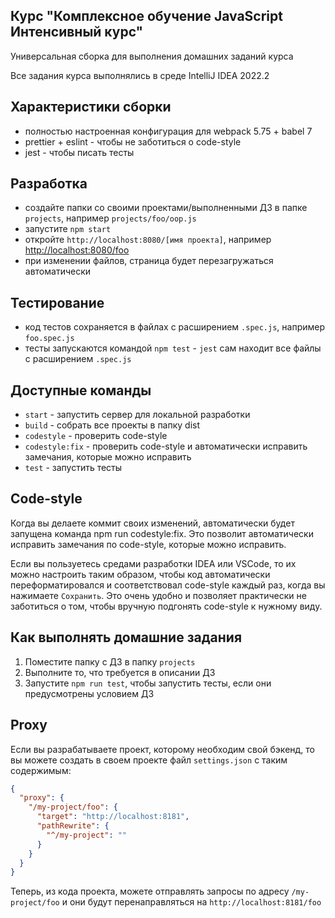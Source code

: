 ## Курс "Комплексное обучение JavaScript Интенсивный курс"

Универсальная сборка для выполнения домашних заданий курса

Все задания курса выполнялись в среде IntelliJ IDEA 2022.2

## Характеристики сборки

- полностью настроенная конфигурация для webpack 5.75 + babel 7
- prettier + eslint - чтобы не заботиться о code-style
- jest - чтобы писать тесты

## Разработка

- создайте папки со своими проектами/выполненными ДЗ в папке `projects`, например `projects/foo/oop.js`
- запустите `npm start`
- откройте `http://localhost:8080/[имя проекта]`, например [http://localhost:8080/foo](http://localhost:8080/foo)
- при изменении файлов, страница будет перезагружаться автоматически

## Тестирование

- код тестов сохраняется в файлах с расширением `.spec.js`, например `foo.spec.js`
- тесты запускаются командой `npm test` - `jest` сам находит все файлы с расширением `.spec.js`

## Доступные команды

- `start` - запустить сервер для локальной разработки
- `build` - собрать все проекты в папку dist
- `codestyle` - проверить code-style
- `codestyle:fix` - проверить code-style и автоматически исправить замечания, которые можно исправить
- `test` - запустить тесты

## Code-style

Когда вы делаете коммит своих изменений, автоматически будет запущена команда npm run codestyle:fix.
Это позволит автоматически исправить замечания по code-style, которые можно исправить.

Если вы пользуетесь средами разработки IDEA или VSCode, то их можно настроить таким образом, чтобы код автоматически переформатировался и соответствовал code-style каждый раз, когда вы нажимаете `Сохранить`.
Это очень удобно и позволяет практически не заботиться о том, чтобы вручную подгонять code-style к нужному виду.

## Как выполнять домашние задания

1. Поместите папку с ДЗ в папку `projects`
2. Выполните то, что требуется в описании ДЗ
3. Запустите `npm run test`, чтобы запустить тесты, если они предусмотрены условием ДЗ

## Proxy

Если вы разрабатываете проект, которому необходим свой бэкенд, то вы можете создать в своем проекте файл `settings.json` с таким содержимым:

```json
{
  "proxy": {
    "/my-project/foo": {
      "target": "http://localhost:8181",
      "pathRewrite": {
        "^/my-project": ""
      }
    }
  }
}
```

Теперь, из кода проекта, можете отправлять запросы по адресу `/my-project/foo` и они будут перенаправляться на `http://localhost:8181/foo` 
